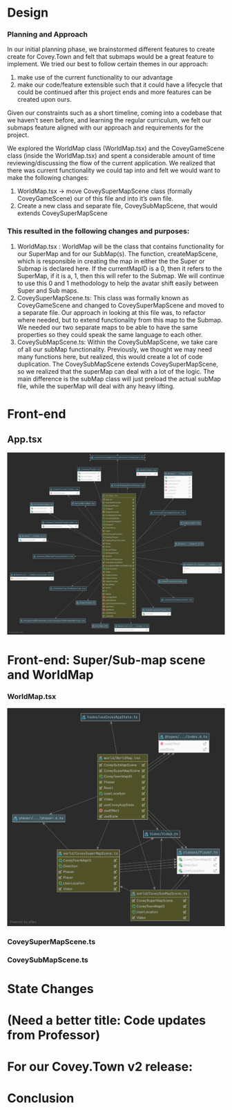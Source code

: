 <!--RUBRIC DESIGN.MD
WHAT: DESIGN.md file contains a description of any substantive changes
to the existing Covey.Town codebase, and the architecture of your new code.
HOW: It uses CRC cards, or state diagrams or any of the other techniques
that help describe the structure.
Page requirement: max 4 pages.
-->

# Design
<!--Design Intro Outline
1.Intro to doc
2.quick overview of our design and motivation
    -what themes did we want:
        -make use of current functionality to our advantage
        -make our code/application extensible
3.quick explanation how we broke up our DESIGN.md doc
-->
### Planning and Approach
In our initial planning phase, we brainstormed different features to create create for Covey.Town and felt that submaps would be a great feature to implement.  We tried our best to follow certain themes in our approach:

1. make use of the current functionality to our advantage
2. make our code/feature extensible such that it could have a lifecycle that could be continued after this project ends and more features can be created upon ours.

Given our constraints such as a short timeline, coming into a codebase that we haven’t seen before, and learning the regular curriculum, we felt our submaps feature aligned with our approach and requirements for the project.

We explored the WorldMap class (WorldMap.tsx) and the CoveyGameScene class (inside the WorldMap.tsx) and spent a considerable amount of time reviewing/discussing the flow of the current application.  We realized that there was current functionality we could tap into and felt we would want to make the following changes:
1. WorldMap.tsx → move CoveySuperMapScene class (formally CoveyGameScene) our of this file and  into it’s own file.
2. Create a new class and separate file, CoveySubMapScene, that would extends CoveySuperMapScene

### This resulted in the following changes and purposes:
1. WorldMap.tsx : WorldMap will be the class that contains functionality for our SuperMap and for our SubMap(s).  The function, createMapScene, which is responsible in creating the map in either the the Super or Submap is declared here.  If the currentMapID is a 0, then it refers to the SuperMap, if it is a, 1, then this will refer to the Submap.  We will continue to use this 0 and 1 methodology to help the avatar shift easily between Super and Sub maps.
2. CoveySuperMapScene.ts: This class was formally known as CoveyGameScene and changed to CoveySuperMapScene and moved to a separate file.  Our approach in looking at this file was, to refactor where needed, but to extend functionality from this map to the Submap.  We needed our two separate maps to be able to have the same properties so they could speak the same language to each other.
3. CoveySubMapScene.ts:  Within the CoveySubMapScene, we take care of all our subMap functionality.  Previously, we thought we may need many functions here, but realized, this would create a lot of code duplication.  The CoveySubMapScene extends CoveySuperMapScene, so we realized that the superMap can deal with a lot of the logic.  The main difference is the subMap class will just preload the actual subMap file, while the superMap will deal with any heavy lifting.



# Front-end
<!--Front-end Outline (refer to Eric's doc inside our team folder 
CS5500 Group 41 > Deliverables > Design Notes.docx
1.App.tsx
1.1 State
1.2 Reducer
-->
## App.tsx
![src_app.uml](docs/src_App_4.8.21.png)

# Front-end: Super/Sub-map scene and WorldMap
<!-- Game Scene Outline
1. What we first saw when looking at WorldMap
2. How we imagined extensible design and created: CoveySuperMapScene and CoveySubMapScene
3. About WorldMap.tsx
4. About CoveySuperMapScene
5. About CoveySubMapScene
6. How we handled the scene changing between Super->Sub and Sub->Super
-->
### WorldMap.tsx
![worldFolder_4.8.21.png](docs/worldFolder_4.8.21.png)
### CoveySuperMapScene.ts

### CoveySubMapScene.ts

# State Changes
<!--State Changes Outline
1. Not sure if this is to be on it's own, OR will be discussed in the 
frontend:super/sub section.  Placed it here, since we discussed this section on Thurs.
Feel free to modify.
-->

# (Need a better title: Code updates from Professor)
<!--Need a better title: Code updates from Professor Outline
1.We need to somehow explain why we did not take certain code from 
Professor Bell's updated code, OR had to modify it.
2.We did not use transporter code.
    - we made changes to our code by the time we saw the transporter code update and had
    to comment the update to make sure it did not interact with our current feature
    we were building.
    - List any other reasoning
3.Sprite fix (in upper left) update
    - updated code from Professor used the same naming convention for a field we 
    already had in use.
    - So we can explain what we did.
-->

# For our Covey.Town v2 release: 
<!-- For our v2 Release Outline:
1. There were things that we had to intentionally leave for later
2. How did we handle issues outside of our use-cases?
    -We had a list in our meeting minutes and would have to 
    prioritize if those issues were optional vs. required.
    -Tried our best to prioritize the use cases as outlined in our plan
3. What would we do for the v2 release:
    -incorporate the transporter code.
    -spawn relocation for avatar from Submap->SuperMap, so it goes to entrance
    -(anything else)  
-->

# Conclusion
<!--Conclusion Outline
1.Outro
-->
